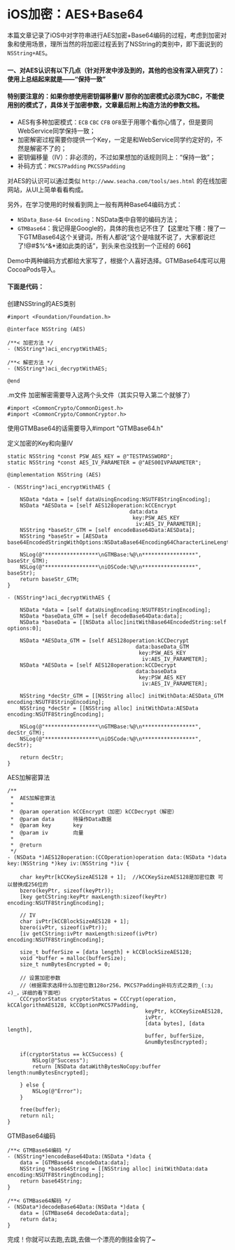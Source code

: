 # iOS加密：AES+Base64
本篇文章记录了iOS中对字符串进行AES加密+Base64编码的过程，考虑到加密对象和使用场景，理所当然的将加密过程丢到了NSString的类别中，即下面说到的`NSString+AES`。

#### 一、对AES认识有以下几点（针对开发中涉及到的，其他的也没有深入研究了）：使用上总结起来就是——“保持一致”

#### 特别要注意的：如果你想使用密钥偏移量IV 那你的加密模式必须为CBC，不能使用别的模式了，具体关于加密参数，文章最后附上构造方法的参数文档。
*  AES有多种加密模式：`ECB` `CBC` `CFB` `OFB`至于用哪个看你心情了，但是要同WebService同学保持一致；
*  加密解密过程需要你提供一个Key，一定是和WebService同学约定好的，不然是解密不了的；
*  密钥偏移量（IV）：非必须的，不过如果想加的话规则同上：“保持一致”；
*  补码方式：`PKCS7Padding` `PKCS5Padding`

对AES的认识可以通过类似 `http://www.seacha.com/tools/aes.html` 的在线加密网站，从UI上简单看看构成。


另外，在学习使用的时候看到网上一般有两种Base64编码方式：

*  `NSData_Base-64 Encoding`：NSData类中自带的编码方法；
*  `GTMBase64`：我记得是Google的，具体的我也记不住了【这里吐下槽：搜了一下GTMBase64这个关键词，所有人都说“这个是啥就不说了，大家都说烂了!@#$%^&*诸如此类的话”，到头来也没找到一个正经的 666】

Demo中两种编码方式都给大家写了，根据个人喜好选择。GTMBase64库可以用CocoaPods导入。

#### 下面是代码：

创建NSString的AES类别

```
#import <Foundation/Foundation.h>

@interface NSString (AES)

/**< 加密方法 */
- (NSString*)aci_encryptWithAES;

/**< 解密方法 */
- (NSString*)aci_decryptWithAES;

@end

```
.m文件 加密解密需要导入这两个头文件（其实只导入第二个就够了）

```
#import <CommonCrypto/CommonDigest.h>
#import <CommonCrypto/CommonCryptor.h>
```
使用GTMBase64的话需要导入#import "GTMBase64.h"

定义加密的Key和向量IV

```
static NSString *const PSW_AES_KEY = @"TESTPASSWORD";
static NSString *const AES_IV_PARAMETER = @"AES00IVPARAMETER";

@implementation NSString (AES)

- (NSString*)aci_encryptWithAES {

    NSData *data = [self dataUsingEncoding:NSUTF8StringEncoding];
    NSData *AESData = [self AES128operation:kCCEncrypt
                                       data:data
                                        key:PSW_AES_KEY
                                         iv:AES_IV_PARAMETER];
    NSString *baseStr_GTM = [self encodeBase64Data:AESData];
    NSString *baseStr = [AESData base64EncodedStringWithOptions:NSDataBase64Encoding64CharacterLineLength];
    
    NSLog(@"*****************\nGTMBase:%@\n*****************", baseStr_GTM);
    NSLog(@"*****************\niOSCode:%@\n*****************", baseStr);
    return baseStr_GTM;
}

- (NSString*)aci_decryptWithAES {

    NSData *data = [self dataUsingEncoding:NSUTF8StringEncoding];
    NSData *baseData_GTM = [self decodeBase64Data:data];
    NSData *baseData = [[NSData alloc]initWithBase64EncodedString:self options:0];
    
    NSData *AESData_GTM = [self AES128operation:kCCDecrypt
                                         data:baseData_GTM
                                          key:PSW_AES_KEY
                                           iv:AES_IV_PARAMETER];
    NSData *AESData = [self AES128operation:kCCDecrypt
                                         data:baseData
                                          key:PSW_AES_KEY
                                           iv:AES_IV_PARAMETER];
    
    NSString *decStr_GTM = [[NSString alloc] initWithData:AESData_GTM encoding:NSUTF8StringEncoding];
    NSString *decStr = [[NSString alloc] initWithData:AESData encoding:NSUTF8StringEncoding];
    
    NSLog(@"*****************\nGTMBase:%@\n*****************", decStr_GTM);
    NSLog(@"*****************\niOSCode:%@\n*****************", decStr);
    
    return decStr;
}
```
AES加解密算法

```
/**
 *  AES加解密算法
 *
 *  @param operation kCCEncrypt（加密）kCCDecrypt（解密）
 *  @param data      待操作Data数据
 *  @param key       key
 *  @param iv        向量
 *
 *  @return
 */
- (NSData *)AES128operation:(CCOperation)operation data:(NSData *)data key:(NSString *)key iv:(NSString *)iv {

    char keyPtr[kCCKeySizeAES128 + 1];	//kCCKeySizeAES128是加密位数 可以替换成256位的
    bzero(keyPtr, sizeof(keyPtr));
    [key getCString:keyPtr maxLength:sizeof(keyPtr) encoding:NSUTF8StringEncoding];
    
    // IV
    char ivPtr[kCCBlockSizeAES128 + 1];
    bzero(ivPtr, sizeof(ivPtr));
    [iv getCString:ivPtr maxLength:sizeof(ivPtr) encoding:NSUTF8StringEncoding];
    
    size_t bufferSize = [data length] + kCCBlockSizeAES128;
    void *buffer = malloc(bufferSize);
    size_t numBytesEncrypted = 0;
    
    // 设置加密参数
    //（根据需求选择什么加密位数128or256，PKCS7Padding补码方式之类的_(:з」∠)_，详细的看下面吧）
    CCCryptorStatus cryptorStatus = CCCrypt(operation, kCCAlgorithmAES128, kCCOptionPKCS7Padding,
                                            keyPtr, kCCKeySizeAES128,
                                            ivPtr,
                                            [data bytes], [data length],
                                            buffer, bufferSize,
                                            &numBytesEncrypted);
    
    if(cryptorStatus == kCCSuccess) {
        NSLog(@"Success");
        return [NSData dataWithBytesNoCopy:buffer length:numBytesEncrypted];
        
    } else {
        NSLog(@"Error");
    }
    
    free(buffer);
    return nil;
}
```
GTMBase64编码

```
/**< GTMBase64编码 */
- (NSString*)encodeBase64Data:(NSData *)data {
    data = [GTMBase64 encodeData:data];
    NSString *base64String = [[NSString alloc] initWithData:data encoding:NSUTF8StringEncoding];
    return base64String;
}

/**< GTMBase64解码 */
- (NSData*)decodeBase64Data:(NSData *)data {
    data = [GTMBase64 decodeData:data];
    return data;
}
```
完成！你就可以去跑,去跳,去做一个漂亮的倒挂金钩了~
